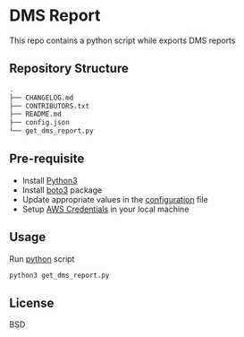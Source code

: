 # DMS Report

This repo contains a python script while exports DMS reports

## Repository Structure

```bash
.
├── CHANGELOG.md
├── CONTRIBUTORS.txt
├── README.md
├── config.json
└── get_dms_report.py
```

## Pre-requisite

- Install [Python3](https://www.python.org/downloads/)
- Install [boto3](https://pypi.org/project/boto3/) package
- Update appropriate values in the [configuration](config.json) file
- Setup [AWS Credentials](https://docs.aws.amazon.com/cli/latest/userguide/cli-configure-files.html) in your local machine

## Usage

Run [python](get_dms_report.py) script

```bash
python3 get_dms_report.py
```

## License

BSD
